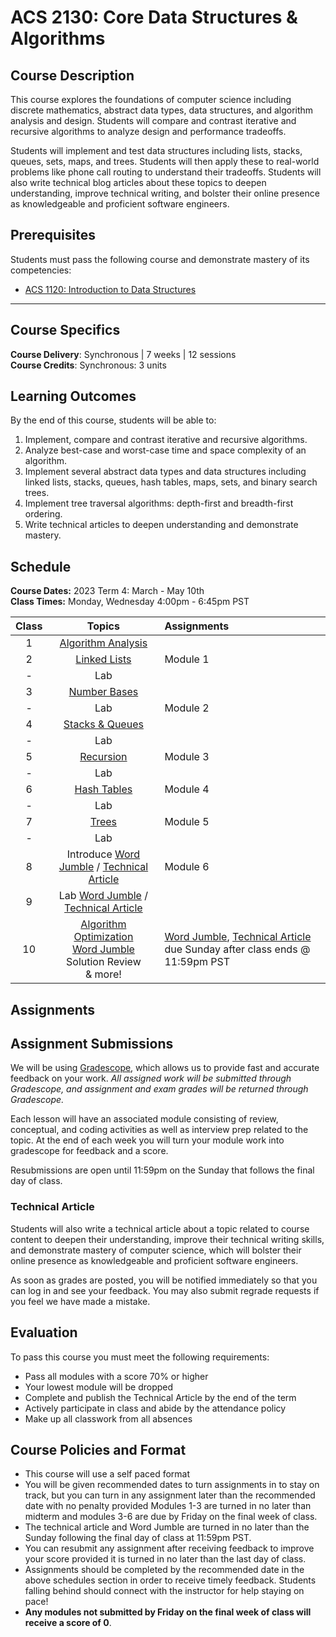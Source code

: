 # ACS 2130: Core Data Structures & Algorithms

## Course Description

This course explores the foundations of computer science including discrete mathematics, abstract data types, data structures, and algorithm analysis and design. Students will compare and contrast iterative and recursive algorithms to analyze design and performance tradeoffs.

Students will implement and test data structures including lists, stacks, queues, sets, maps, and trees. Students will then apply these to real-world problems like phone call routing to understand their tradeoffs. Students will also write technical blog articles about these topics to deepen understanding, improve technical writing, and bolster their online presence as knowledgeable and proficient software engineers.

## Prerequisites

Students must pass the following course and demonstrate mastery of its competencies:

* [ACS 1120: Introduction to Data Structures](https://tech-at-du.github.io/ACS-1120-Intro-Data-Structures/)

---

## Course Specifics

**Course Delivery**: Synchronous | 7 weeks | 12 sessions<br>
**Course Credits**: Synchronous: 3 units 

## Learning Outcomes

By the end of this course, students will be able to:

1. Implement, compare and contrast iterative and recursive algorithms.
1. Analyze best-case and worst-case time and space complexity of an algorithm.
1. Implement several abstract data types and data structures including linked lists, stacks, queues, hash tables, maps, sets, and binary search trees.
1. Implement tree traversal algorithms: depth-first and breadth-first ordering.
1. Write technical articles to deepen understanding and demonstrate mastery.

## Schedule

**Course Dates:** 2023 Term 4: March - May 10th<br>
**Class Times:** Monday, Wednesday 4:00pm - 6:45pm PST

| Class |             Topics             | Assignments                    |
| :---: | :----------------------------: | :----------------------------- |
|   1   |      [Algorithm Analysis]      |                                |
|   2   |         [Linked Lists]         | Module 1 |
|  -   |              Lab               |                      |
|   3   |         [Number Bases]         |                                |
|   -   |              Lab               | Module 2                       |
|   4   |       [Stacks & Queues]        |                                |
|  -   |              Lab               |                      |
|   5   |          [Recursion]           | Module 3                       |
|   -   |              Lab               |                        |
|  6   |         [Hash Tables]          |    Module 4                            |
|  -   |              Lab               |                       |
|  7   |            [Trees]             | Module 5                       |
|  -   |              Lab               |                      |
|  8   | Introduce [Word Jumble] / [Technical Article] | Module 6 |
|  9   | Lab [Word Jumble] / [Technical Article] |                                |
|  10   | [Algorithm Optimization]<br>[Word Jumble] Solution Review<br>& more! | [Word Jumble], [Technical Article] due Sunday after class ends @ 11:59pm PST |


## Assignments

## Assignment Submissions

We will be using [Gradescope](gradescope.com), which allows us to provide fast and accurate feedback on your work. *All assigned work will be submitted through Gradescope, and assignment and exam grades will be returned through Gradescope.*

Each lesson will have an associated module consisting of review, conceptual, and coding activities as well as interview prep related to the topic. At the end of each week you will turn your module work into gradescope for feedback and a score. 

Resubmissions are open until 11:59pm on the Sunday that follows the final day of class.

### Technical Article

Students will also write a technical article about a topic related to course content to deepen their understanding, improve their technical writing skills, and demonstrate mastery of computer science, which will bolster their online presence as knowledgeable and proficient software engineers.

As soon as grades are posted, you will be notified immediately so that you can log in and see your feedback. You may also submit regrade requests if you feel we have made a mistake.


## Evaluation

To pass this course you must meet the following requirements:

* Pass all modules with a score 70% or higher
* Your lowest module will be dropped
* Complete and publish the Technical Article by the end of the term
* Actively participate in class and abide by the attendance policy
* Make up all classwork from all absences

## Course Policies and Format

* This course will use a self paced format
* You will be given recommended dates to turn assignments in to stay on track, but you can turn in any assignment later than the recommended date with no penalty provided Modules 1-3 are turned in no later than midterm and modules 3-6 are due by Friday on the final week of class. 
* The technical article and Word Jumble are turned in no later than the Sunday following the final day of class at 11:59pm PST.
* You can resubmit any assignment after receiving feedback to improve your score provided it is turned in no later than the last day of class.
* Assignments should be completed by the recommended date in the above schedules section in order to receive timely feedback. Students falling behind should connect with the instructor for help staying on pace!
* **Any modules not submitted by Friday on the final week of class will receive a score of 0**.


[Algorithm Analysis]: https://docs.google.com/presentation/d/1LLLVPl_vpZXz6K1N3vAcrGEBwegaD227A1pYw-fVCBo
[Linked Lists]: https://docs.google.com/presentation/d/191W9PsUSSYaQNrLT64Qf6XsOPnreJh2PtIT4I7tG5i8
[Number Bases]: https://docs.google.com/presentation/d/1QWVzQpxOuFEJQprtch3n5fFeTK1HSCyRmWoNJTYeSNs
[Stacks & Queues]: https://docs.google.com/presentation/d/1bUWZlbnro-y6uCsO586ESgsP0-BX9AcvzjDVfOD0B-U
[Hash Tables]: https://docs.google.com/presentation/d/1JCOxLSAAU0KTqYJFnStt97QILA02Q2oiJI6uP7Jrm10
[Recursion]: https://docs.google.com/presentation/d/1ScT3QmrfnPx07Je1kkamrQcjxBL8sb2H5ZC4_jOP14E
[Trees]: https://docs.google.com/presentation/d/1rqRcGuyOKOOCPsg1X4LSmivXC-862vnSjpl6Gz4MNxw
[Graphs]: https://docs.google.com/presentation/d/1Tn9l5Qu8Y80q5edRehl46q82oLaWeBndj1SarSABIoc
[Algorithm Optimization]: https://docs.google.com/presentation/d/1_FEpLqrNV8o0aXN5myAiltkXdlVlp4BE-QTIHPKJHlA
[Technical Article]: Assignments/TechnicalArticle.md
[Word Jumble]: Projects/WordJumble/WordJumble.md


